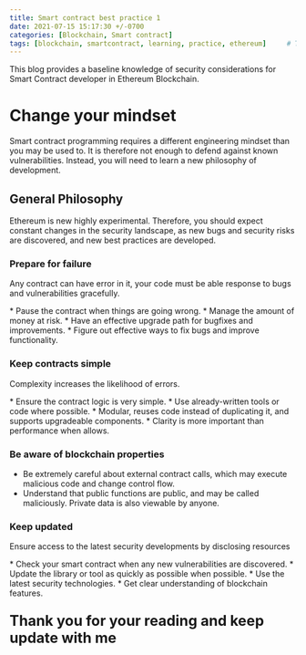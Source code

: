 ```yaml
---
title: Smart contract best practice 1
date: 2021-07-15 15:17:30 +/-0700
categories: [Blockchain, Smart contract]
tags: [blockchain, smartcontract, learning, practice, ethereum]     # TAG names should always be lowercase
---
```


<p>This blog provides a baseline knowledge of security considerations for Smart Contract developer in Ethereum Blockchain.</p>

# Change your mindset
<p>Smart contract programming requires a different engineering mindset than you may be used to. It is therefore not enough to defend against known vulnerabilities. Instead, you will need to learn a new philosophy of development.</p>

## General Philosophy

<p>Ethereum is new highly experimental. Therefore, you should expect constant changes in the security landscape, as new bugs and security risks are discovered, and new best practices are developed.</p>

### Prepare for failure

<p>Any contract can have error in it, your code must be able response to bugs and vulnerabilities gracefully.</p>
  * Pause the contract when things are going wrong.
  * Manage the amount of money at risk.
  * Have an effective upgrade path for bugfixes and improvements.
  * Figure out effective ways to fix bugs and improve functionality.

### Keep contracts simple

<p>Complexity increases the likelihood of errors.</p>
  * Ensure the contract logic is very simple.
  * Use already-written tools or code where possible.
  * Modular, reuses code instead of duplicating it, and supports upgradeable components.
  * Clarity is more important than performance when allows.

### Be aware of blockchain properties
  * Be extremely careful about external contract calls, which may execute malicious code and change control flow.
  * Understand that public functions are public, and may be called maliciously. Private data is also viewable by anyone.

### Keep updated

<p>Ensure access to the latest security developments by disclosing resources</p>
  * Check your smart contract when any new vulnerabilities are discovered.
  * Update the library or tool as quickly as possible when possible.
  * Use the latest security technologies.
  * Get clear understanding of blockchain features.

<p style="font-size: 25px; font-weight: bold">Thank you for your reading and keep update with me</p>
